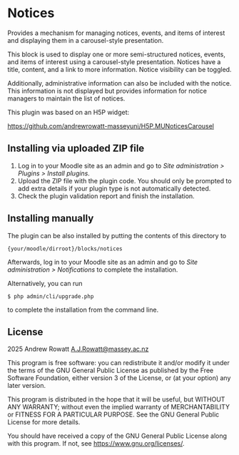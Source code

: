# Notices

Provides a mechanism for managing notices, events, and items of interest and displaying them in a carousel-style presentation.

This block is used to display one or more semi-structured notices, events, and items of interest using a carousel-style presentation. Notices have a title, content, and a link to more information. Notice visibility can be toggled.

Additionally, administrative information can also be included with the notice. This information is not displayed but provides information for notice managers to maintain the list of notices.

This plugin was based on an H5P widget:

<https://github.com/andrewrowatt-masseyuni/H5P.MUNoticesCarousel>

## Installing via uploaded ZIP file

1.  Log in to your Moodle site as an admin and go to *Site administration \> Plugins \> Install plugins*.
2.  Upload the ZIP file with the plugin code. You should only be prompted to add extra details if your plugin type is not automatically detected.
3.  Check the plugin validation report and finish the installation.

## Installing manually

The plugin can be also installed by putting the contents of this directory to

```
{your/moodle/dirroot}/blocks/notices
```

Afterwards, log in to your Moodle site as an admin and go to *Site administration \> Notifications* to complete the installation.

Alternatively, you can run

```
$ php admin/cli/upgrade.php
```

to complete the installation from the command line.

## License

2025 Andrew Rowatt [A.J.Rowatt@massey.ac.nz](mailto:A.J.Rowatt@massey.ac.nz)

This program is free software: you can redistribute it and/or modify it under the terms of the GNU General Public License as published by the Free Software Foundation, either version 3 of the License, or (at your option) any later version.

This program is distributed in the hope that it will be useful, but WITHOUT ANY WARRANTY; without even the implied warranty of MERCHANTABILITY or FITNESS FOR A PARTICULAR PURPOSE. See the GNU General Public License for more details.

You should have received a copy of the GNU General Public License along with this program. If not, see <https://www.gnu.org/licenses/>.
